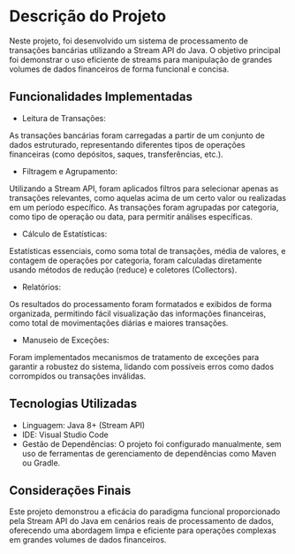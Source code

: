 # Descrição do Projeto
Neste projeto, foi desenvolvido um sistema de processamento de transações bancárias utilizando a Stream API do Java. O objetivo principal foi demonstrar o uso eficiente de streams para manipulação de grandes volumes de dados financeiros de forma funcional e concisa.

## Funcionalidades Implementadas
- Leitura de Transações:

As transações bancárias foram carregadas a partir de um conjunto de dados estruturado, representando diferentes tipos de operações financeiras (como depósitos, saques, transferências, etc.).

- Filtragem e Agrupamento:

Utilizando a Stream API, foram aplicados filtros para selecionar apenas as transações relevantes, como aquelas acima de um certo valor ou realizadas em um período específico.
As transações foram agrupadas por categoria, como tipo de operação ou data, para permitir análises específicas.
- Cálculo de Estatísticas:

Estatísticas essenciais, como soma total de transações, média de valores, e contagem de operações por categoria, foram calculadas diretamente usando métodos de redução (reduce) e coletores (Collectors).
- Relatórios:

Os resultados do processamento foram formatados e exibidos de forma organizada, permitindo fácil visualização das informações financeiras, como total de movimentações diárias e maiores transações.
- Manuseio de Exceções:

Foram implementados mecanismos de tratamento de exceções para garantir a robustez do sistema, lidando com possíveis erros como dados corrompidos ou transações inválidas.

## Tecnologias Utilizadas
- Linguagem: Java 8+ (Stream API)
- IDE: Visual Studio Code
- Gestão de Dependências: O projeto foi configurado manualmente, sem uso de ferramentas de gerenciamento de dependências como Maven ou Gradle.

## Considerações Finais
Este projeto demonstrou a eficácia do paradigma funcional proporcionado pela Stream API do Java em cenários reais de processamento de dados, oferecendo uma abordagem limpa e eficiente para operações complexas em grandes volumes de dados financeiros.
